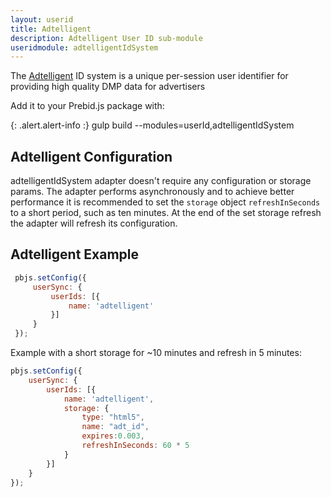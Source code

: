 ```yaml
---
layout: userid
title: Adtelligent
description: Adtelligent User ID sub-module
useridmodule: adtelligentIdSystem
---
```



The [Adtelligent](https://adtelligent.com) ID system is a unique per-session user identifier for providing high quality DMP data for advertisers

Add it to your Prebid.js package with:

{: .alert.alert-info :}
gulp build --modules=userId,adtelligentIdSystem

## Adtelligent Configuration

adtelligentIdSystem adapter doesn't require any configuration or storage params. The adapter performs asynchronously and to achieve better performance it is recommended to set the `storage` object `refreshInSeconds` to a short period, such as ten minutes. At the end of the set storage refresh the adapter will refresh its configuration.

## Adtelligent Example

```javascript
 pbjs.setConfig({
     userSync: {
         userIds: [{
             name: 'adtelligent'
         }]
     }
 });
```

Example with a short storage for ~10 minutes and refresh in 5 minutes:

```javascript
pbjs.setConfig({
    userSync: {
        userIds: [{
            name: 'adtelligent',
            storage: {
                type: "html5",
                name: "adt_id",
                expires:0.003,
                refreshInSeconds: 60 * 5
            }
        }]
    }
});
```
